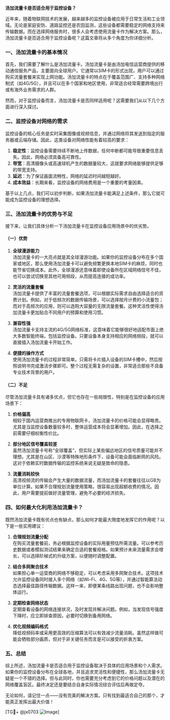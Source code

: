 **汤加流量卡是否适合用于监控设备？**

近年来，随着物联网技术的发展，越来越多的监控设备被应用于日常生活和工业领域。无论是家庭安防、道路监控还是农田监测，这些设备都需要稳定的网络支持来传输数据。而在选择网络服务时，很多人会考虑使用流量卡作为解决方案。那么，汤加流量卡是否适合用于监控设备呢？这篇文章将从多个角度为你详细分析。

### 一、汤加流量卡的基本情况

首先，我们需要了解什么是汤加流量卡。汤加流量卡是由汤加电信运营商提供的移动通信服务产品，主要面向全球用户。它通常以SIM卡的形式出现，用户可以通过购买流量套餐来实现上网功能。汤加流量卡的特点在于覆盖范围广、支持多种网络制式（如4G/5G），并且可以在多个国家和地区使用，非常适合经常需要跨境出行或有海外业务需求的人群。

然而，对于监控设备而言，汤加流量卡是否同样适用呢？这需要我们从以下几个方面进行深入探讨。

### 二、监控设备对网络的需求

监控设备的核心任务是实时采集图像或视频信息，并通过网络将其发送到指定的服务器或云端存储。因此，这类设备对网络性能有着较高的要求：

1. **稳定性**：监控设备需要持续不断地上传数据，任何中断都可能导致重要信息丢失。因此，网络必须具备高可靠性。
2. **带宽**：高清摄像头或高速球机产生的数据量较大，这就要求网络能够提供足够的带宽支持。
3. **延迟**：为了保证画面流畅性，网络的延迟时间越短越好。
4. **成本效益**：长期来看，监控设备的网络费用是一个重要的考量因素。

基于以上几点，我们可以初步判断，如果汤加流量卡能满足上述条件，那么它就可能成为监控设备的理想选择。

### 三、汤加流量卡的优势与不足

接下来，让我们具体分析一下汤加流量卡在监控设备应用场景中的优劣势。

#### （一）优势

1. **全球漫游能力**  
   汤加流量卡的一大亮点就是其全球漫游功能。如果你的监控设备分布在多个国家或地区，那么使用汤加流量卡可以避免频繁更换本地SIM卡的麻烦，同时也能节省切换成本。此外，全球漫游还意味着即使设备所在区域网络信号不佳，也可以尝试切换至其他可用频段，从而提高连接的成功率。

2. **灵活的流量套餐**  
   汤加流量卡提供了丰富的流量套餐选项，可以根据实际需求自由选择适合的资费计划。例如，对于低频次的数据传输场景，可以选择按月计费的小流量包；而对于高频次的应用，则可以选购大容量的无限流量套餐。这种灵活性使得汤加流量卡更加贴合不同用户的预算和使用习惯。

3. **兼容性强**  
   汤加流量卡支持主流的4G/5G网络标准，这意味着它能够很好地适配市面上绝大多数智能终端，包括监控设备。只要设备本身支持相应的网络频段，就可以直接插入汤加流量卡开始工作。

4. **便捷的操作方式**  
   使用汤加流量卡的过程非常简单。只需将卡片插入设备的SIM卡槽中，然后按照说明书完成激活步骤即可。整个过程无需复杂的设置，非常适合那些不具备专业技术背景的用户。

#### （二）不足

尽管汤加流量卡具有诸多优点，但它也存在一些局限性，特别是在监控设备的应用场景下：

1. **价格偏高**  
   相较于国内运营商推出的专用物联网卡，汤加流量卡的价格可能会显得略贵。尤其是当监控设备数量较多时，整体运营成本将会显著增加。因此，在选择之前需要仔细权衡性价比。

2. **部分地区信号覆盖较差**  
   虽然汤加流量卡号称“全球覆盖”，但实际上某些偏远地区的信号质量可能并不理想。尤其是在山区、沙漠等特殊地形条件下，设备可能会面临断网的风险。这对于依赖实时数据传输的监控系统来说无疑是致命的隐患。

3. **流量消耗较快**  
   高清视频流的传输会产生大量的数据流量，而汤加流量卡的套餐往往以GB为单位计算。如果不合理规划流量使用策略，很容易出现超额收费的情况。因此，用户需要提前做好流量管理，避免不必要的经济损失。

### 四、如何最大化利用汤加流量卡？

既然汤加流量卡既有优点也有缺点，那么如何才能最大限度地发挥它的作用呢？以下是一些实用建议：

1. **合理规划流量分配**  
   在购买流量套餐前，务必根据监控设备的实际用量预估所需流量。可以参考历史数据或者模拟测试结果来确定合适的套餐规格。如果预计未来流量需求会增长，可以选择阶梯式的升级方案，以便随时调整配置。

2. **结合多网聚合技术**  
   如果担心单一运营商的网络不够稳定，可以考虑采用多网聚合技术。这项技术允许监控设备同时接入多个网络（如Wi-Fi、4G、5G等），并通过智能算法动态选择最佳路径传输数据。这样一来，即便某条线路出现问题，也不会影响整体运行。

3. **定期检查网络状态**  
   定期查看设备的网络连接状况，及时发现并解决问题。例如，当发现信号强度下降时，应立即排查原因，必要时切换到备用网络。

4. **优化视频编码格式**  
   降低视频码率或采用更高效的压缩算法可以有效减少流量消耗。虽然这样做可能会牺牲部分画质，但对于非关键任务而言是可以接受的折衷方案。

### 五、总结

综上所述，汤加流量卡是否适合用于监控设备取决于具体的应用场景和个人需求。如果你的监控设备分布在全球各地，并且追求灵活性和便捷性，那么汤加流量卡无疑是一个不错的选择。但与此同时，你也需要充分考虑到它的价格问题以及潜在的网络覆盖盲区。最终决定还是要结合自身实际情况综合评估后再做定夺。

无论如何，请记住一点——没有完美的解决方案。只有找到最适合自己的那个，才能真正发挥出最大价值！

[TG💪+ @jx0703 ![Image](https://github.com/user-attachments/assets/dbca1d08-cadb-493c-b0ec-ad6f7a83f270)]